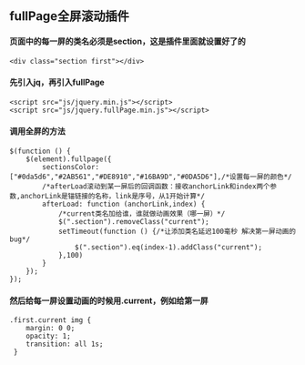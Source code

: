 ## fullPage全屏滚动插件
#### 页面中的每一屏的类名必须是section，这是插件里面就设置好了的
~~~
<div class="section first"></div>
~~~
#### 先引入jq，再引入fullPage
~~~
<script src="js/jquery.min.js"></script>
<script src="js/jquery.fullPage.min.js"></script>
~~~
#### 调用全屏的方法
~~~
$(function () {
    $(element).fullpage({
        sectionsColor:["#0da5d6","#2AB561","#DE8910","#16BA9D","#0DA5D6"],/*设置每一屏的颜色*/
        /*afterLoad滚动到某一屏后的回调函数：接收anchorLink和index两个参数,anchorLink是锚链接的名称，link是序号，从1开始计算*/
        afterLoad: function (anchorLink,index) {
            /*current类名加给谁，谁就做动画效果（哪一屏）*/
            $(".section").removeClass("current");
            setTimeout(function () {/*让添加类名延迟100毫秒 解决第一屏动画的bug*/
                $(".section").eq(index-1).addClass("current");
            },100)
        }
    });
});
~~~
#### 然后给每一屏设置动画的时候用.current，例如给第一屏
~~~
.first.current img {
    margin: 0 0;
    opacity: 1;
    transition: all 1s;
 }
~~~
